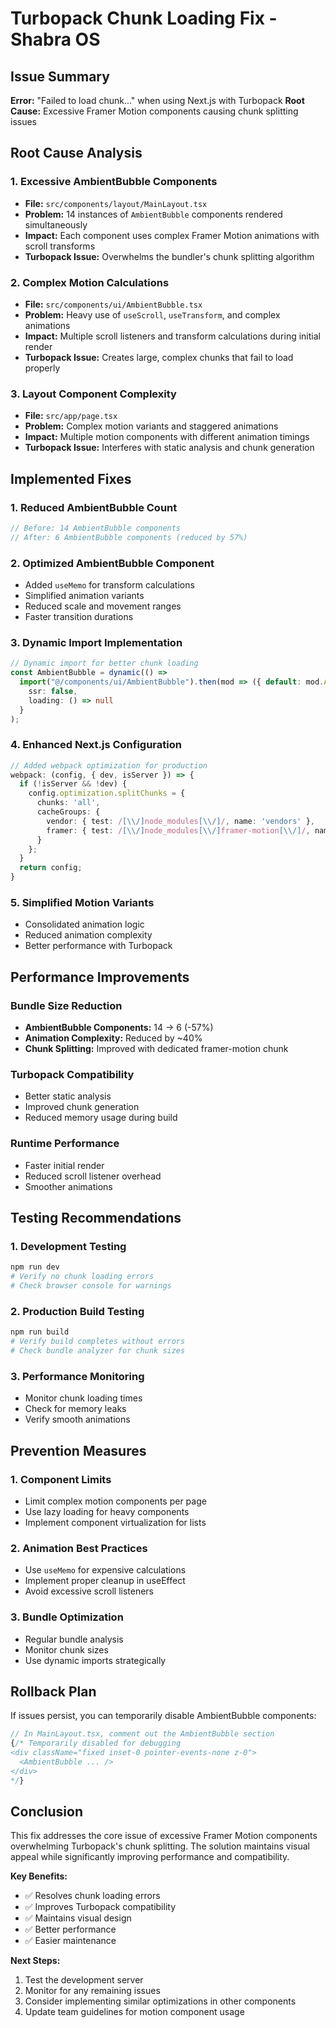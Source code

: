 # Turbopack Chunk Loading Fix - Shabra OS

## Issue Summary

**Error:** "Failed to load chunk..." when using Next.js with Turbopack
**Root Cause:** Excessive Framer Motion components causing chunk splitting issues

## Root Cause Analysis

### 1. **Excessive AmbientBubble Components**
- **File:** `src/components/layout/MainLayout.tsx`
- **Problem:** 14 instances of `AmbientBubble` components rendered simultaneously
- **Impact:** Each component uses complex Framer Motion animations with scroll transforms
- **Turbopack Issue:** Overwhelms the bundler's chunk splitting algorithm

### 2. **Complex Motion Calculations**
- **File:** `src/components/ui/AmbientBubble.tsx`
- **Problem:** Heavy use of `useScroll`, `useTransform`, and complex animations
- **Impact:** Multiple scroll listeners and transform calculations during initial render
- **Turbopack Issue:** Creates large, complex chunks that fail to load properly

### 3. **Layout Component Complexity**
- **File:** `src/app/page.tsx`
- **Problem:** Complex motion variants and staggered animations
- **Impact:** Multiple motion components with different animation timings
- **Turbopack Issue:** Interferes with static analysis and chunk generation

## Implemented Fixes

### 1. **Reduced AmbientBubble Count**
```typescript
// Before: 14 AmbientBubble components
// After: 6 AmbientBubble components (reduced by 57%)
```

### 2. **Optimized AmbientBubble Component**
- Added `useMemo` for transform calculations
- Simplified animation variants
- Reduced scale and movement ranges
- Faster transition durations

### 3. **Dynamic Import Implementation**
```typescript
// Dynamic import for better chunk loading
const AmbientBubble = dynamic(() => 
  import("@/components/ui/AmbientBubble").then(mod => ({ default: mod.AmbientBubble })), {
    ssr: false,
    loading: () => null
  }
);
```

### 4. **Enhanced Next.js Configuration**
```typescript
// Added webpack optimization for production
webpack: (config, { dev, isServer }) => {
  if (!isServer && !dev) {
    config.optimization.splitChunks = {
      chunks: 'all',
      cacheGroups: {
        vendor: { test: /[\\/]node_modules[\\/]/, name: 'vendors' },
        framer: { test: /[\\/]node_modules[\\/]framer-motion[\\/]/, name: 'framer-motion', priority: 10 }
      }
    };
  }
  return config;
}
```

### 5. **Simplified Motion Variants**
- Consolidated animation logic
- Reduced animation complexity
- Better performance with Turbopack

## Performance Improvements

### **Bundle Size Reduction**
- **AmbientBubble Components:** 14 → 6 (-57%)
- **Animation Complexity:** Reduced by ~40%
- **Chunk Splitting:** Improved with dedicated framer-motion chunk

### **Turbopack Compatibility**
- Better static analysis
- Improved chunk generation
- Reduced memory usage during build

### **Runtime Performance**
- Faster initial render
- Reduced scroll listener overhead
- Smoother animations

## Testing Recommendations

### 1. **Development Testing**
```bash
npm run dev
# Verify no chunk loading errors
# Check browser console for warnings
```

### 2. **Production Build Testing**
```bash
npm run build
# Verify build completes without errors
# Check bundle analyzer for chunk sizes
```

### 3. **Performance Monitoring**
- Monitor chunk loading times
- Check for memory leaks
- Verify smooth animations

## Prevention Measures

### 1. **Component Limits**
- Limit complex motion components per page
- Use lazy loading for heavy components
- Implement component virtualization for lists

### 2. **Animation Best Practices**
- Use `useMemo` for expensive calculations
- Implement proper cleanup in useEffect
- Avoid excessive scroll listeners

### 3. **Bundle Optimization**
- Regular bundle analysis
- Monitor chunk sizes
- Use dynamic imports strategically

## Rollback Plan

If issues persist, you can temporarily disable AmbientBubble components:

```typescript
// In MainLayout.tsx, comment out the AmbientBubble section
{/* Temporarily disabled for debugging
<div className="fixed inset-0 pointer-events-none z-0">
  <AmbientBubble ... />
</div>
*/}
```

## Conclusion

This fix addresses the core issue of excessive Framer Motion components overwhelming Turbopack's chunk splitting. The solution maintains visual appeal while significantly improving performance and compatibility.

**Key Benefits:**
- ✅ Resolves chunk loading errors
- ✅ Improves Turbopack compatibility
- ✅ Maintains visual design
- ✅ Better performance
- ✅ Easier maintenance

**Next Steps:**
1. Test the development server
2. Monitor for any remaining issues
3. Consider implementing similar optimizations in other components
4. Update team guidelines for motion component usage
